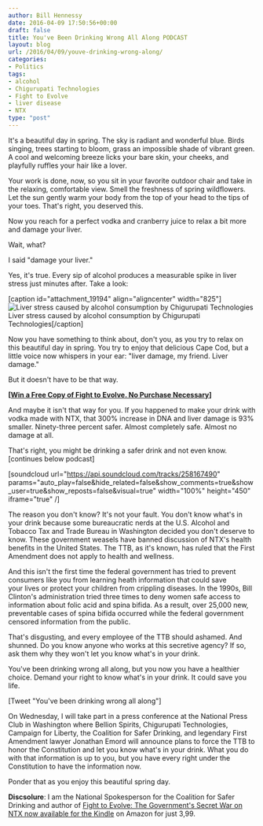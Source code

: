 ```yaml
---
author: Bill Hennessy
date: 2016-04-09 17:50:56+00:00
draft: false
title: You've Been Drinking Wrong All Along PODCAST
layout: blog
url: /2016/04/09/youve-drinking-wrong-along/
categories:
- Politics
tags:
- alcohol
- Chigurupati Technologies
- Fight to Evolve
- liver disease
- NTX
type: "post"
---
```


It's a beautiful day in spring. The sky is radiant and wonderful blue. Birds singing, trees starting to bloom, grass an impossible shade of vibrant green. A cool and welcoming breeze licks your bare skin, your cheeks, and playfully ruffles your hair like a lover.

Your work is done, now, so you sit in your favorite outdoor chair and take in the relaxing, comfortable view. Smell the freshness of spring wildflowers. Let the sun gently warm your body from the top of your head to the tips of your toes. That's right, you deserved this.

Now you reach for a perfect vodka and cranberry juice to relax a bit more and damage your liver.

Wait, what?

I said "damage your liver."

Yes, it's true. Every sip of alcohol produces a measurable spike in liver stress just minutes after. Take a look:

[caption id="attachment_19194" align="aligncenter" width="825"]![Liver stress caused by alcohol consumption by Chigurupati Technologies](https://hennessysview.com/wp-content/uploads/2016/04/liver-damage-chigurupati.png)
Liver stress caused by alcohol consumption by Chigurupati Technologies[/caption]

Now you have something to think about, don't you, as you try to relax on this beautiful day in spring. You try to enjoy that delicious Cape Cod, but a little voice now whispers in your ear: "liver damage, my friend. Liver damage."

But it doesn't have to be that way.

**[[Win a Free Copy of Fight to Evolve. No Purchase Necessary](https://giveaway.amazon.com/p/36b7a4a06bae6f5c)]**

And maybe it isn't that way for you. If you happened to make your drink with vodka made with NTX, that 300% increase in DNA and liver damage is 93% smaller. Ninety-three percent safer. Almost completely safe. Almost no damage at all.

That's right, you might be drinking a safer drink and not even know. [continues below podcast]

[soundcloud url="https://api.soundcloud.com/tracks/258167490" params="auto_play=false&hide_related=false&show_comments=true&show_user=true&show_reposts=false&visual=true" width="100%" height="450" iframe="true" /]

The reason you don't know? It's not your fault. You don't know what's in your drink because some bureaucratic nerds at the U.S. Alcohol and Tobacco Tax and Trade Bureau in Washington decided you don't deserve to know. These government weasels have banned discussion of NTX's health benefits in the United States. The TTB, as it's known, has ruled that the First Amendment does not apply to health and wellness.

And this isn't the first time the federal government has tried to prevent consumers like you from learning heath information that could save your lives or protect your children from crippling diseases. In the 1990s, Bill Clinton's administration tried three times to deny women safe access to information about folic acid and spina bifida. As a result, over 25,000 new, preventable cases of spina bifida occurred while the federal government censored information from the public.

That's disgusting, and every employee of the TTB should ashamed. And shunned. Do you know anyone who works at this secretive agency? If so, ask them why they won't let you know what's in your drink.

You've been drinking wrong all along, but you now you have a healthier choice. Demand your right to know what's in your drink. It could save you life.

[Tweet "You've been drinking wrong all along"]

On Wednesday, I will take part in a press conference at the National Press Club in Washington where Bellion Spirits, Chigurupati Technologies, Campaign for Liberty, the Coalition for Safer Drinking, and legendary First Amendment lawyer Jonathan Emord will announce plans to force the TTB to honor the Constitution and let you know what's in your drink. What you do with that information is up to you, but you have every right under the Constitution to have the information now.

Ponder that as you enjoy this beautiful spring day.

**Discsolure**: I am the National Spokesperson for the Coalition for Safer Drinking and author of [Fight to Evolve: The Government's Secret War on NTX now available for the Kindle](https://amzn.to/1VHGuW3) on Amazon for just 3,99.


